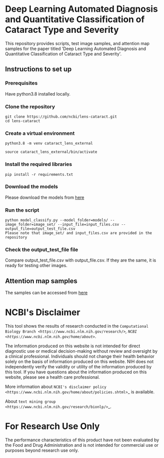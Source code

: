 # Deep Learning Automated Diagnosis and Quantitative Classification of Cataract Type and Severity
This repository provides scripts, test image samples, and attention map samples for the paper titled 'Deep Learning Automated Diagnosis and Quantitative Classification of Cataract Type and Severity'.

## Instructions to set up
### Prerequisites
Have python3.8 installed locally.

### Clone the repository
```
git clone https://github.com/ncbi/lens-cataract.git
cd lens-cataract
```

### Create a virtual environment
```
python3.8 -m venv cataract_lens_external

source cataract_lens_external/bin/activate 
```
### Install the required libraries
```
pip install -r requirements.txt
```
### Download the models
Please download the models from [here](https://drive.google.com/drive/folders/1iOd7jGKgivShyhSM5JM206QQDBpNxerX?usp=sharing)

### Run the script
```
python model_classify.py --model_folder=models/ --image_folder=image_set/ --input_file=input_files.csv --output_file=output_test_file.csv
Please note that image_set/ and input_files.csv are provided in the repository
```
### Check the output_test_file file
Compare output_test_file.csv with output_file.csv. If they are the same, it is ready for testing other images.

## Attention map samples 
The samples can be accessed from [here](https://ftp.ncbi.nlm.nih.gov/pub/lu/Suppl/cataract_lens/)

NCBI's Disclaimer
=================

This tool shows the results of research conducted in the `Computational Biology Branch <https://www.ncbi.nlm.nih.gov/research/>`_, `NCBI <https://www.ncbi.nlm.nih.gov/home/about>`_. 

The information produced on this website is not intended for direct diagnostic use or medical decision-making without review and oversight by a clinical professional. Individuals should not change their health behavior solely on the basis of information produced on this website. NIH does not independently verify the validity or utility of the information produced by this tool. If you have questions about the information produced on this website, please see a health care professional. 

More information about `NCBI's disclaimer policy <https://www.ncbi.nlm.nih.gov/home/about/policies.shtml>`_ is available.

About `text mining group <https://www.ncbi.nlm.nih.gov/research/bionlp/>`_.

For Research Use Only
=====================

The performance characteristics of this product have not been evaluated by the Food and Drug Administration and is not intended for commercial use or purposes beyond research use only. 

